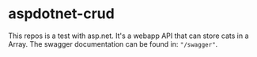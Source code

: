 # aspdotnet-crud
This repos is a test with asp.net.
It's a webapp API that can store cats in a Array.
The swagger documentation can be found in: `"/swagger"`.
